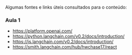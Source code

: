 Algumas fontes e links úteis consultados para o conteúdo:

### Aula 1
- https://platform.openai.com/
- https://python.langchain.com/v0.2/docs/introduction/
- https://js.langchain.com/v0.2/docs/introduction/
- https://smith.langchain.com/hub/hwchase17/react
